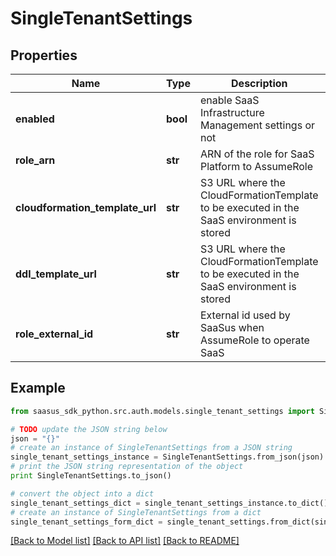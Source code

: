 # SingleTenantSettings


## Properties
Name | Type | Description | Notes
------------ | ------------- | ------------- | -------------
**enabled** | **bool** | enable SaaS Infrastructure Management settings or not | 
**role_arn** | **str** | ARN of the role for SaaS Platform to AssumeRole | 
**cloudformation_template_url** | **str** | S3 URL where the CloudFormationTemplate to be executed in the SaaS environment is stored | 
**ddl_template_url** | **str** | S3 URL where the CloudFormationTemplate to be executed in the SaaS environment is stored | 
**role_external_id** | **str** | External id used by SaaSus when AssumeRole to operate SaaS | 

## Example

```python
from saasus_sdk_python.src.auth.models.single_tenant_settings import SingleTenantSettings

# TODO update the JSON string below
json = "{}"
# create an instance of SingleTenantSettings from a JSON string
single_tenant_settings_instance = SingleTenantSettings.from_json(json)
# print the JSON string representation of the object
print SingleTenantSettings.to_json()

# convert the object into a dict
single_tenant_settings_dict = single_tenant_settings_instance.to_dict()
# create an instance of SingleTenantSettings from a dict
single_tenant_settings_form_dict = single_tenant_settings.from_dict(single_tenant_settings_dict)
```
[[Back to Model list]](../README.md#documentation-for-models) [[Back to API list]](../README.md#documentation-for-api-endpoints) [[Back to README]](../README.md)


